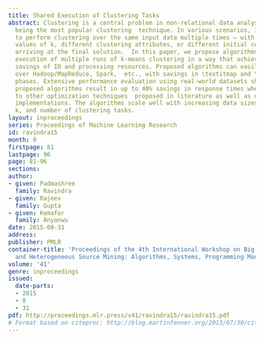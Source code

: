 ```yaml
---
title: Shared Execution of Clustering Tasks
abstract: Clustering is a central problem in non-relational data analysis, with k-means
  being the most popular clustering  technique. In various scenarios, it may be necessary
  to perform clustering over the same input data multiple times – with  different
  values of k, different clustering attributes, or different initial centroids – before
  arriving at the final solution.  In this paper, we propose algorithms for parallel
  execution of multiple runs of k-means clustering in a way that achieves substantial
  savings of IO and processing resources. Proposed algorithms can easily be implemented
  over Hadoop/MapReduce, Spark,  etc., with savings in \textitmap and \textitreduce
  phases. Extensive performance evaluation using real-world datasets show  that the
  proposed algorithms result in up to 40% savings in response times when compared
  to other optimization techniques  proposed in literature as well as open-source
  implementations. The algorithms scale well with increasing data sizes, values  of
  k, and number of clustering tasks.
layout: inproceedings
series: Proceedings of Machine Learning Research
id: ravindra15
month: 0
firstpage: 81
lastpage: 96
page: 81-96
sections: 
author:
- given: Padmashree
  family: Ravindra
- given: Rajeev
  family: Gupta
- given: Kemafor
  family: Anyanwu
date: 2015-08-31
address: 
publisher: PMLR
container-title: 'Proceedings of the 4th International Workshop on Big Data, Streams
  and Heterogeneous Source Mining: Algorithms, Systems, Programming Models and Applications'
volume: '41'
genre: inproceedings
issued:
  date-parts:
  - 2015
  - 8
  - 31
pdf: http://proceedings.mlr.press/v41/ravindra15/ravindra15.pdf
# Format based on citeproc: http://blog.martinfenner.org/2013/07/30/citeproc-yaml-for-bibliographies/
---
```

